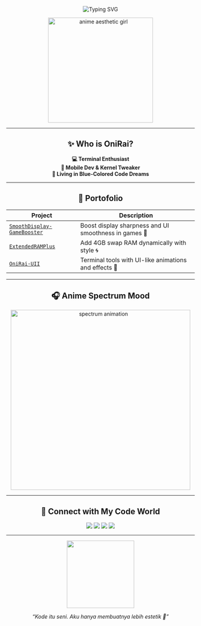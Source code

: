 <p align="center">
  <img src="https://readme-typing-svg.demolab.com?font=Fira+Code&weight=500&size=28&duration=3000&pause=1000&color=00BFFF&center=true&vCenter=true&width=450&lines=WELCOME+TO+ONIRAI+PROFILE+💙;Terminal+Tuner+%7C+Android+Magisk+%7C+Linux+Tweak;Just+another+aesthetic+wibu+dev..." alt="Typing SVG" />
</p>

<p align="center">
  <img src="https://media.tenor.com/VYUFjS8lG9MAAAAC/aesthetic-anime.gif" width="280px" alt="anime aesthetic girl" />
</p>

---

<h2 align="center">✨ Who is OniRai?</h2>

<p align="center">
  <b>💻 Terminal Enthusiast</b><br>
  <b>📱 Mobile Dev & Kernel Tweaker</b><br>
  <b>🌙 Living in Blue-Colored Code Dreams</b>
</p>

---

<h2 align="center">🌌 Portofolio</h2>

| Project | Description |
|--------|-------------|
| [`SmoothDisplay-GameBooster`](https://github.com/OniRai/SmoothDisplay-GameBooster) | Boost display sharpness and UI smoothness in games 📱 |
| [`ExtendedRAMPlus`](https://github.com/OniRai/ExtendedRAMPlus) | Add 4GB swap RAM dynamically with style 🌀 |
| [`OniRai-UII`](https://github.com/OniRai/OniRai-UII) | Terminal tools with UI-like animations and effects 🌟 |

---

<h2 align="center">🎧 Anime Spectrum Mood</h2>

<p align="center">
  <img src="https://media.tenor.com/FFmGvcnF_jgAAAAC/spectrum-bar-anime.gif" width="480px" alt="spectrum animation" />
</p>

---

<h2 align="center">💙 Connect with My Code World</h2>

<p align="center">
  <img src="https://img.shields.io/badge/Made%20with-Termux-00BFFF?style=flat-square&logo=gnubash" />
  <img src="https://img.shields.io/badge/Linux-Aesthetic-00BFFF?style=flat-square&logo=linux" />
  <img src="https://img.shields.io/badge/Magisk-KernelSU-00BFFF?style=flat-square&logo=android" />
  <img src="https://img.shields.io/badge/Coding%20Mood-Wibu%20Mode%20ON-00BFFF?style=flat-square" />
</p>

---

<p align="center">
  <img src="https://media.tenor.com/SVn0ULWMBlsAAAAC/anime-wink.gif" width="180px" />
</p>

<p align="center"><i>“Kode itu seni. Aku hanya membuatnya lebih estetik 💙”</i></p>


<!--
**OniRai-U1/OniRai-U1** is a ✨ _special_ ✨ repository because its `README.md` (this file) appears on your GitHub profile.

Here are some ideas to get you started:

- 🔭 I’m currently working on ...
- 🌱 I’m currently learning ...
- 👯 I’m looking to collaborate on ...
- 🤔 I’m looking for help with ...
- 💬 Ask me about ...
- 📫 How to reach me: ...
- 😄 Pronouns: ...
- ⚡ Fun fact: ...
-->
